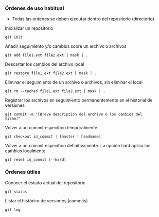 ### Órdenes de uso habitual

- Todas las ordenes se deben ejecutar dentro del repositorio (directorio)

Inicializar un repositorio

```
git init
```

Añadir seguimiento y/o cambios sobre un  archivo o archivos

```
git add file1.ext file2.ext | mask | .

```

Descartar los cambios del archivo local

```
git restore file1.ext file2.ext | mask | .
```

Eliminar el seguimiento de un archivo o archivos, sin eliminar el local

```
git rm --cached file1.ext file2.ext | mask | .
```

Registrar los archivos en seguimiento permanentemente en el historial de versiones

```
git commit -m "[Breve descripcion del archivo o los cambios del mismo]"
```

Volver a un commit especifico temporalmente

```
git checkout id_commit | [master | headname]
```

Volver a un commit específico definitivamente. La opción hard aplica los cambios localmente

```
git reset id_commit [--hard]
```

### Órdenes útiles

Conocer el estado actual del repositorio

```
git status
```

Listar el histórico de versiones (commits)

```
git log
```
